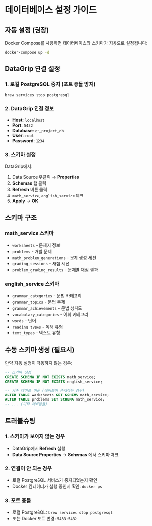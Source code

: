 # 데이터베이스 설정 가이드

## 자동 설정 (권장)

Docker Compose를 사용하면 데이터베이스와 스키마가 자동으로 설정됩니다:

```bash
docker-compose up -d
```

## DataGrip 연결 설정

### 1. 로컬 PostgreSQL 중지 (포트 충돌 방지)
```bash
brew services stop postgresql
```

### 2. DataGrip 연결 정보
- **Host**: `localhost`
- **Port**: `5432`
- **Database**: `qt_project_db`
- **User**: `root`
- **Password**: `1234`

### 3. 스키마 설정
DataGrip에서:
1. Data Source 우클릭 → **Properties**
2. **Schemas** 탭 클릭
3. **Refresh** 버튼 클릭
4. `math_service`, `english_service` 체크
5. **Apply** → **OK**

## 스키마 구조

### math_service 스키마
- `worksheets` - 문제지 정보
- `problems` - 개별 문제
- `math_problem_generations` - 문제 생성 세션
- `grading_sessions` - 채점 세션
- `problem_grading_results` - 문제별 채점 결과

### english_service 스키마
- `grammar_categories` - 문법 카테고리
- `grammar_topics` - 문법 주제
- `grammar_achievements` - 문법 성취도
- `vocabulary_categories` - 어휘 카테고리
- `words` - 단어
- `reading_types` - 독해 유형
- `text_types` - 텍스트 유형

## 수동 스키마 생성 (필요시)

만약 자동 설정이 작동하지 않는 경우:

```sql
-- 스키마 생성
CREATE SCHEMA IF NOT EXISTS math_service;
CREATE SCHEMA IF NOT EXISTS english_service;

-- 기존 테이블 이동 (테이블이 존재하는 경우)
ALTER TABLE worksheets SET SCHEMA math_service;
ALTER TABLE problems SET SCHEMA math_service;
-- ... (기타 테이블들)
```

## 트러블슈팅

### 1. 스키마가 보이지 않는 경우
- DataGrip에서 **Refresh** 실행
- **Data Source Properties** → **Schemas** 에서 스키마 체크

### 2. 연결이 안 되는 경우
- 로컬 PostgreSQL 서비스가 중지되었는지 확인
- Docker 컨테이너가 실행 중인지 확인: `docker ps`

### 3. 포트 충돌
- 로컬 PostgreSQL: `brew services stop postgresql`
- 또는 Docker 포트 변경: `5433:5432`